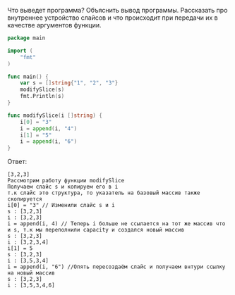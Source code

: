 Что выведет программа? Объяснить вывод программы. Рассказать про внутреннее устройство слайсов и что происходит при передачи их в качестве аргументов функции.

```go
package main

import (
	"fmt"
)

func main() {
	var s = []string{"1", "2", "3"}
	modifySlice(s)
	fmt.Println(s)
}

func modifySlice(i []string) {
	i[0] = "3"
	i = append(i, "4")
	i[1] = "5"
	i = append(i, "6")
}
```

Ответ:
```
[3,2,3]
Рассмотрим работу функции modifySlice
Получаем слайс s и копируем его в i
т.к слайс это структура, то указатель на базовый массив также скопируется
i[0] = "3" // Изменили слайс s и i
s : [3,2,3]
i : [3,2,3]
i = append(i, 4) // Теперь i больше не ссылается на тот же массив что и s, т.к мы переполнили capacity и создался новый массив
s : [3,2,3]
i : [3,2,3,4]
i[1] = 5
s : [3,2,3]
i : [3,5,3,4]
i = append(i, "6") //Опять пересоздаём слайс и получаем внтури ссылку на новый массив
s : [3,2,3]
i : [3,5,3,4,6]

```

